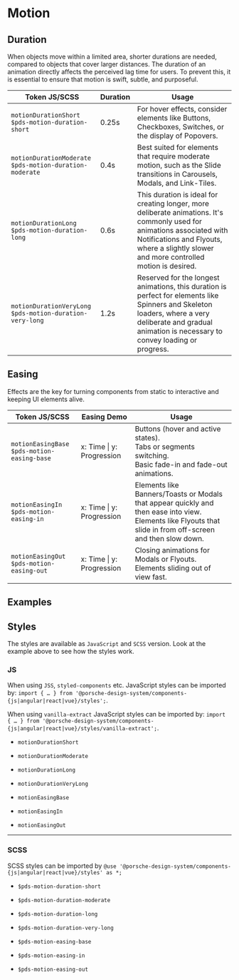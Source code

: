 # Motion

<TableOfContents></TableOfContents>

## Duration

When objects move within a limited area, shorter durations are needed, compared to objects that cover larger distances.
The duration of an animation directly affects the perceived lag time for users. To prevent this, it is essential to
ensure that motion is swift, subtle, and purposeful.

| Token JS/SCSS                                                  | Duration | Usage                                                                                                                                                                                                               |
| -------------------------------------------------------------- | -------- | ------------------------------------------------------------------------------------------------------------------------------------------------------------------------------------------------------------------- |
| `motionDurationShort`<br />`$pds-motion-duration-short`        | 0.25s    | For hover effects, consider elements like Buttons, Checkboxes, Switches, or the display of Popovers.                                                                                                                |
| `motionDurationModerate`<br />`$pds-motion-duration-moderate`  | 0.4s     | Best suited for elements that require moderate motion, such as the Slide transitions in Carousels, Modals, and Link-Tiles.                                                                                          |
| `motionDurationLong`<br />`$pds-motion-duration-long`          | 0.6s     | This duration is ideal for creating longer, more deliberate animations. It's commonly used for animations associated with Notifications and Flyouts, where a slightly slower and more controlled motion is desired. |
| `motionDurationVeryLong`<br />`$pds-motion-duration-very-long` | 1.2s     | Reserved for the longest animations, this duration is perfect for elements like Spinners and Skeleton loaders, where a very deliberate and gradual animation is necessary to convey loading or progress.            |

## Easing

Effects are the key for turning components from static to interactive and keeping UI elements alive.

| Token JS/SCSS                                     | Easing Demo                                                                    | Usage                                                                                                                                                            |
| ------------------------------------------------- | ------------------------------------------------------------------------------ | ---------------------------------------------------------------------------------------------------------------------------------------------------------------- |
| `motionEasingBase`<br />`$pds-motion-easing-base` | x: Time \| y: Progression<br /><ExampleStylesMotionCurve path="easing-base" /> | Buttons (hover and active states).<br />Tabs or segments switching.<br />Basic fade-in and fade-out animations.                                                  |
| `motionEasingIn`<br />`$pds-motion-easing-in`     | x: Time \| y: Progression<br /><ExampleStylesMotionCurve path='easing-in'/>    | Elements like Banners/Toasts or Modals that appear quickly and then ease into view.<br />Elements like Flyouts that slide in from off-screen and then slow down. |
| `motionEasingOut`<br />`$pds-motion-easing-out`   | x: Time \| y: Progression<br /><ExampleStylesMotionCurve path='easing-out'/>   | Closing animations for Modals or Flyouts.<br />Elements sliding out of view fast.                                                                                |

## Examples

<Playground :frameworkMarkup="motionExamples" :externalStackBlitzDependencies="['styled-components']">
  <ExampleStylesMotion />
</Playground>

## Styles

The styles are available as `JavaScript` and `SCSS` version. Look at the example above to see how the styles work.

### JS

When using `JSS`, `styled-components` etc. JavaScript styles can be imported by:
`import { … } from '@porsche-design-system/components-{js|angular|react|vue}/styles';`.

When using `vanilla-extract` JavaScript styles can be imported by:
`import { … } from '@porsche-design-system/components-{js|angular|react|vue}/styles/vanilla-extract';`.

- `motionDurationShort`
- `motionDurationModerate`
- `motionDurationLong`
- `motionDurationVeryLong`

- `motionEasingBase`
- `motionEasingIn`
- `motionEasingOut`

---

### SCSS

SCSS styles can be imported by `@use '@porsche-design-system/components-{js|angular|react|vue}/styles' as *;`

- `$pds-motion-duration-short`
- `$pds-motion-duration-moderate`
- `$pds-motion-duration-long`
- `$pds-motion-duration-very-long`

- `$pds-motion-easing-base`
- `$pds-motion-easing-in`
- `$pds-motion-easing-out`

<script lang="ts">
import Vue from 'vue';
import Component from 'vue-class-component';
import { getStylesMotionCodeSamples } from '@porsche-design-system/shared';
import { adjustSelectedFramework } from '@/utils';
import ExampleStylesMotionCurve from '@/pages/patterns/styles/example-motion-curve.vue';
import ExampleStylesMotion from '@/pages/patterns/styles/example-motion.vue';

@Component({
  components: {
    ExampleStylesMotionCurve,
    ExampleStylesMotion,
  },
})
export default class Code extends Vue {
  motionExamples = getStylesMotionCodeSamples();

  public mounted(): void {
    adjustSelectedFramework(this.motionExamples);
  }
}
</script>
